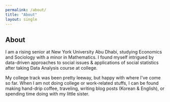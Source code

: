 ```yaml
---
permalink: /about/
title: "About"
layout: single
---
```


## About

I am a rising senior at New York University Abu Dhabi, studying Economics and
Sociology with a minor in Mathematics. I found myself intrigued by data-driven
approaches to social issues & applications of social statistics after taking
Data Analysis course at college.


My college track was been pretty leeway, but happy with where I've come so far.
When I am not doing college or work-related stuffs, I can be found making
hand-drip coffee, traveling, writing blog posts (Korean & English), or spending
time doing with my little sister. 
